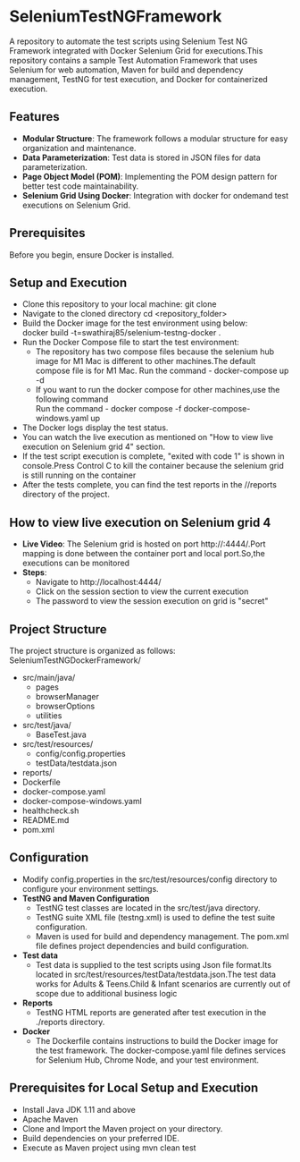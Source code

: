 # SeleniumTestNGFramework
A repository to automate the test scripts using Selenium Test NG Framework integrated with Docker Selenium Grid for executions.This repository contains a sample Test Automation Framework that uses Selenium for web automation, Maven for build and dependency management, TestNG for test execution, and Docker for containerized execution.

## Features

- **Modular Structure**: The framework follows a modular structure for easy organization and maintenance.
- **Data Parameterization**: Test data is stored in JSON files for data parameterization.
- **Page Object Model (POM)**: Implementing the POM design pattern for better test code maintainability.
- **Selenium Grid Using Docker**: Integration with docker for ondemand test executions on Selenium Grid.
  
## Prerequisites
Before you begin, ensure Docker is installed.

## Setup and Execution
- Clone this repository to your local machine:  git clone <url>
- Navigate to the cloned directory cd <repository_folder>
-  Build the Docker image for the test environment using below:  
   docker build -t=swathiraj85/selenium-testng-docker .
-  Run the Docker Compose file to start the test environment:
    -   The repository has two compose files because the selenium hub image for M1 Mac is different to other machines.The default compose file is for M1 Mac.
        Run the command  - docker-compose up -d
    -  If you want to run the docker compose for other machines,use the following command  
         Run the command  - docker compose -f docker-compose-windows.yaml up
-  The Docker logs  display the test status.
-  You can watch the live execution as mentioned on "How to view live execution on Selenium grid 4" section.
-  If the test script execution is complete, "exited with code 1" is shown in console.Press Control C to kill the container because the selenium grid is still running on the 
    container
-  After the tests complete, you can find the test reports in the //reports directory of the project.

## How to view live execution on Selenium grid 4
- **Live Video**: The Selenium grid is hosted on port http://<hostname>:4444/.Port mapping is done between the container port and local port.So,the executions can be monitored  
- **Steps**:
    - Navigate to http://localhost:4444/
    - Click on the session section to view the current execution
    - The password to view the session execution on grid is "secret"
      

## Project Structure
The project structure is organized as follows:
SeleniumTestNGDockerFramework/
- src/main/java/
  - pages
  - browserManager
  - browserOptions
  - utilities
- src/test/java/
  - BaseTest.java
- src/test/resources/ 
  - config/config.properties
  - testData/testdata.json
- reports/
- Dockerfile
- docker-compose.yaml
- docker-compose-windows.yaml
- healthcheck.sh
- README.md
- pom.xml

## Configuration
- Modify config.properties in the src/test/resources/config directory to configure your environment settings.
- **TestNG and Maven Configuration**
    - TestNG test classes are located in the src/test/java directory.
    - TestNG suite XML file (testng.xml) is used to define the test suite configuration.
    - Maven is used for build and dependency management. The pom.xml file defines project dependencies and build configuration.
- **Test data**
    - Test data is supplied to the test scripts using Json file format.Its located in src/test/resources/testData/testdata.json.The test data works for Adults & Teens.Child & 
      Infant scenarios are currently out of scope due to additional business logic
- **Reports**
    -  TestNG HTML reports are generated after test execution in the ./reports directory.
- **Docker**
    - The Dockerfile contains instructions to build the Docker image for the test framework.
        The docker-compose.yaml file defines services for Selenium Hub, Chrome Node, and your test environment.

## Prerequisites for Local Setup and Execution
- Install Java JDK 1.11 and above
 - Apache Maven
 - Clone and Import the Maven project on your directory.
 - Build dependencies on your preferred IDE.
 -  Execute as Maven project using mvn clean test

